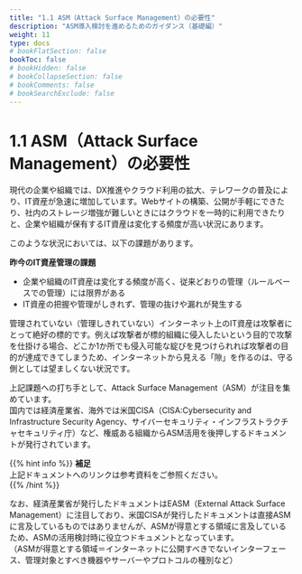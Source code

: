 ```yaml
---
title: "1.1 ASM（Attack Surface Management）の必要性"
description: "ASM導入検討を進めるためのガイダンス（基礎編）"
weight: 11
type: docs
# bookFlatSection: false
bookToc: false
# bookHidden: false
# bookCollapseSection: false
# bookComments: false
# bookSearchExclude: false
---
```

# 1.1 ASM（Attack Surface Management）の必要性
現代の企業や組織では、DX推進やクラウド利用の拡大、テレワークの普及により、IT資産が急速に増加しています。Webサイトの構築、公開が手軽にできたり、社内のストレージ増強が難しいときにはクラウドを一時的に利用できたりと、企業や組織が保有するIT資産は変化する頻度が高い状況にあります。  

このような状況においては、以下の課題があります。  

**昨今のIT資産管理の課題**

- 企業や組織のIT資産は変化する頻度が高く、従来どおりの管理（ルールベースでの管理）には限界がある
- IT資産の把握や管理がしきれず、管理の抜けや漏れが発生する

管理されていない（管理しきれていない）インターネット上のIT資産は攻撃者にとって絶好の標的です。例えば攻撃者が標的組織に侵入したいという目的で攻撃を仕掛ける場合、どこか1か所でも侵入可能な綻びを見つけられれば攻撃者の目的が達成できてしまうため、インターネットから見える「隙」を作るのは、守る側としては望ましくない状況です。  

上記課題への打ち手として、Attack Surface Management（ASM）が注目を集めています。  
国内では経済産業省、海外では米国CISA（CISA:Cybersecurity and Infrastructure Security Agency、サイバーセキュリティ・インフラストラクチャセキュリティ庁）など、権威ある組織からASM活用を後押しするドキュメントが発行されています。  

{{% hint info %}}
**補足**  
上記ドキュメントへのリンクは参考資料をご参照ください。  
{{% /hint %}}

なお、経済産業省が発行したドキュメントはEASM（External Attack Surface Management）に注目しており、米国CISAが発行したドキュメントは直接ASMに言及しているものではありませんが、ASMが得意とする領域に言及しているため、ASMの活用検討時に役立つドキュメントとなっています。  
（ASMが得意とする領域＝インターネットに公開すべきでないインターフェース、管理対象とすべき機器やサーバーやプロトコルの種別など）
